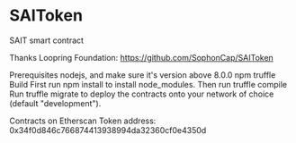 # SAIToken
SAIT smart contract

Thanks Loopring Foundation: https://github.com/SophonCap/SAIToken

Prerequisites
nodejs, and make sure it's version above 8.0.0
npm
truffle
Build
First run npm install to install node_modules.
Then run truffle compile
Run truffle migrate to deploy the contracts onto your network of choice (default "development").

Contracts on Etherscan
Token address: 0x34f0d846c766874413938994da32360cf0e4350d
